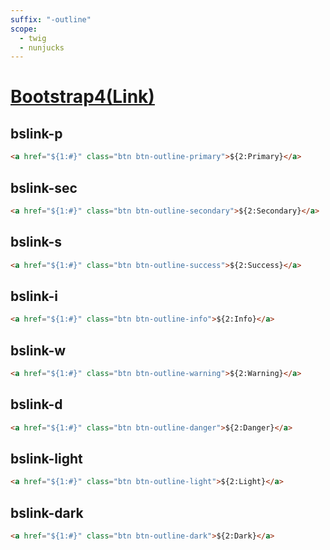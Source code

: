 ```yaml
---
suffix: "-outline"
scope: 
  - twig
  - nunjucks
---
```

[Bootstrap4(Link)](https://getbootstrap.com/docs/4.6/components/buttons/)
=====================

bslink-p
---------------------

```html
<a href="${1:#}" class="btn btn-outline-primary">${2:Primary}</a>
```

bslink-sec
---------------------

```html
<a href="${1:#}" class="btn btn-outline-secondary">${2:Secondary}</a>
```

bslink-s
---------------------

```html
<a href="${1:#}" class="btn btn-outline-success">${2:Success}</a>
```

bslink-i
---------------------

```html
<a href="${1:#}" class="btn btn-outline-info">${2:Info}</a>
```

bslink-w
---------------------

```html
<a href="${1:#}" class="btn btn-outline-warning">${2:Warning}</a>
```

bslink-d
---------------------

```html
<a href="${1:#}" class="btn btn-outline-danger">${2:Danger}</a>
```

bslink-light
---------------------

```html
<a href="${1:#}" class="btn btn-outline-light">${2:Light}</a>
```

bslink-dark
---------------------

```html
<a href="${1:#}" class="btn btn-outline-dark">${2:Dark}</a>
```
